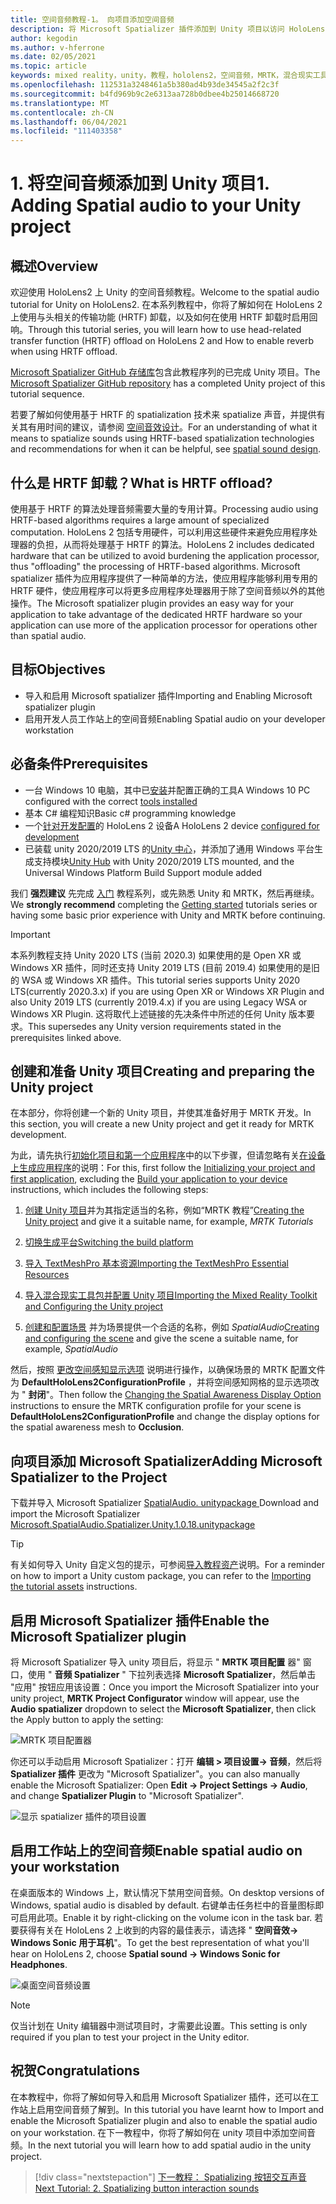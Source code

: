 ```yaml
---
title: 空间音频教程-1。 向项目添加空间音频
description: 将 Microsoft Spatializer 插件添加到 Unity 项目以访问 HoloLens 2 HRTF 硬件卸载。
author: kegodin
ms.author: v-hferrone
ms.date: 02/05/2021
ms.topic: article
keywords: mixed reality，unity，教程，hololens2，空间音频，MRTK，混合现实工具包，UWP，Windows 10，HRTF，head 相关传输函数，回音，Microsoft Spatializer
ms.openlocfilehash: 112531a3248461a5b380ad4b93de34545a2f2c3f
ms.sourcegitcommit: b4fd969b9c2e6313aa728b0dbee4b25014668720
ms.translationtype: MT
ms.contentlocale: zh-CN
ms.lasthandoff: 06/04/2021
ms.locfileid: "111403358"
---
```

# <a name="1-adding-spatial-audio-to-your-unity-project"></a><span data-ttu-id="c6fce-105">1. 将空间音频添加到 Unity 项目</span><span class="sxs-lookup"><span data-stu-id="c6fce-105">1. Adding Spatial audio to your Unity project</span></span>

## <a name="overview"></a><span data-ttu-id="c6fce-106">概述</span><span class="sxs-lookup"><span data-stu-id="c6fce-106">Overview</span></span>

<span data-ttu-id="c6fce-107">欢迎使用 HoloLens2 上 Unity 的空间音频教程。</span><span class="sxs-lookup"><span data-stu-id="c6fce-107">Welcome to the spatial audio tutorial for Unity on HoloLens2.</span></span> <span data-ttu-id="c6fce-108">在本系列教程中，你将了解如何在 HoloLens 2 上使用与头相关的传输功能 (HRTF) 卸载，以及如何在使用 HRTF 卸载时启用回响。</span><span class="sxs-lookup"><span data-stu-id="c6fce-108">Through this tutorial series, you will learn how to use head-related transfer function (HRTF) offload on HoloLens 2 and How to enable reverb when using HRTF offload.</span></span>

<span data-ttu-id="c6fce-109">[Microsoft Spatializer GitHub 存储库](https://github.com/microsoft/spatialaudio-unity)包含此教程序列的已完成 Unity 项目。</span><span class="sxs-lookup"><span data-stu-id="c6fce-109">The [Microsoft Spatializer GitHub repository](https://github.com/microsoft/spatialaudio-unity) has a completed Unity project of this tutorial sequence.</span></span>

<span data-ttu-id="c6fce-110">若要了解如何使用基于 HRTF 的 spatialization 技术来 spatialize 声音，并提供有关其有用时间的建议，请参阅 [空间音效设计](/windows/mixed-reality/spatial-sound-design)。</span><span class="sxs-lookup"><span data-stu-id="c6fce-110">For an understanding of what it means to spatialize sounds using HRTF-based spatialization technologies and recommendations for when it can be helpful, see [spatial sound design](/windows/mixed-reality/spatial-sound-design).</span></span>

## <a name="what-is-hrtf-offload"></a><span data-ttu-id="c6fce-111">什么是 HRTF 卸载？</span><span class="sxs-lookup"><span data-stu-id="c6fce-111">What is HRTF offload?</span></span>

<span data-ttu-id="c6fce-112">使用基于 HRTF 的算法处理音频需要大量的专用计算。</span><span class="sxs-lookup"><span data-stu-id="c6fce-112">Processing audio using HRTF-based algorithms requires a large amount of specialized computation.</span></span> <span data-ttu-id="c6fce-113">HoloLens 2 包括专用硬件，可以利用这些硬件来避免应用程序处理器的负担，从而将处理基于 HRTF 的算法。</span><span class="sxs-lookup"><span data-stu-id="c6fce-113">HoloLens 2 includes dedicated hardware that can be utilized to avoid burdening the application processor, thus "offloading" the processing of HRTF-based algorithms.</span></span>  <span data-ttu-id="c6fce-114">Microsoft spatializer 插件为应用程序提供了一种简单的方法，使应用程序能够利用专用的 HRTF 硬件，使应用程序可以将更多应用程序处理器用于除了空间音频以外的其他操作。</span><span class="sxs-lookup"><span data-stu-id="c6fce-114">The Microsoft spatializer plugin provides an easy way for your application to take advantage of the dedicated HRTF hardware so your application can use more of the application processor for operations other than spatial audio.</span></span>

## <a name="objectives"></a><span data-ttu-id="c6fce-115">目标</span><span class="sxs-lookup"><span data-stu-id="c6fce-115">Objectives</span></span>

* <span data-ttu-id="c6fce-116">导入和启用 Microsoft spatializer 插件</span><span class="sxs-lookup"><span data-stu-id="c6fce-116">Importing and Enabling Microsoft spatializer plugin</span></span>
* <span data-ttu-id="c6fce-117">启用开发人员工作站上的空间音频</span><span class="sxs-lookup"><span data-stu-id="c6fce-117">Enabling Spatial audio on your developer workstation</span></span>

## <a name="prerequisites"></a><span data-ttu-id="c6fce-118">必备条件</span><span class="sxs-lookup"><span data-stu-id="c6fce-118">Prerequisites</span></span>

* <span data-ttu-id="c6fce-119">一台 Windows 10 电脑，其中已[安装](../../install-the-tools.md)并配置正确的工具</span><span class="sxs-lookup"><span data-stu-id="c6fce-119">A Windows 10 PC configured with the correct [tools installed](../../install-the-tools.md)</span></span>
* <span data-ttu-id="c6fce-120">基本 C# 编程知识</span><span class="sxs-lookup"><span data-stu-id="c6fce-120">Basic c# programming knowledge</span></span>
* <span data-ttu-id="c6fce-121">一个[针对开发配置](../../platform-capabilities-and-apis/using-visual-studio.md#enabling-developer-mode)的 HoloLens 2 设备</span><span class="sxs-lookup"><span data-stu-id="c6fce-121">A HoloLens 2 device [configured for development](../../platform-capabilities-and-apis/using-visual-studio.md#enabling-developer-mode)</span></span>
* <span data-ttu-id="c6fce-122">已装载 unity 2020/2019 LTS 的<a href="https://docs.unity3d.com/Manual/GettingStartedInstallingHub.html" target="_blank">Unity 中心</a>，并添加了通用 Windows 平台生成支持模块</span><span class="sxs-lookup"><span data-stu-id="c6fce-122"><a href="https://docs.unity3d.com/Manual/GettingStartedInstallingHub.html" target="_blank">Unity Hub</a> with Unity 2020/2019 LTS mounted, and the Universal Windows Platform Build Support module added</span></span>

<span data-ttu-id="c6fce-123">我们 **强烈建议** 先完成 [入门](mr-learning-base-01.md) 教程系列，或先熟悉 Unity 和 MRTK，然后再继续。</span><span class="sxs-lookup"><span data-stu-id="c6fce-123">We **strongly recommend** completing the [Getting started](mr-learning-base-01.md) tutorials series or having some basic prior experience with Unity and MRTK before continuing.</span></span>

> [!Important]
> <span data-ttu-id="c6fce-124">本系列教程支持 Unity 2020 LTS (当前 2020.3) 如果使用的是 Open XR 或 Windows XR 插件，同时还支持 Unity 2019 LTS (目前 2019.4) 如果使用的是旧的 WSA 或 Windows XR 插件。</span><span class="sxs-lookup"><span data-stu-id="c6fce-124">This tutorial series supports Unity 2020 LTS(currently 2020.3.x) if you are using Open XR or Windows XR Plugin and also Unity 2019 LTS (currently 2019.4.x) if you are using Legacy WSA or Windows XR Plugin.</span></span> <span data-ttu-id="c6fce-125">这将取代上述链接的先决条件中所述的任何 Unity 版本要求。</span><span class="sxs-lookup"><span data-stu-id="c6fce-125">This supersedes any Unity version requirements stated in the prerequisites linked above.</span></span>

## <a name="creating-and-preparing-the-unity-project"></a><span data-ttu-id="c6fce-126">创建和准备 Unity 项目</span><span class="sxs-lookup"><span data-stu-id="c6fce-126">Creating and preparing the Unity project</span></span>

<span data-ttu-id="c6fce-127">在本部分，你将创建一个新的 Unity 项目，并使其准备好用于 MRTK 开发。</span><span class="sxs-lookup"><span data-stu-id="c6fce-127">In this section, you will create a new Unity project and get it ready for MRTK development.</span></span>

<span data-ttu-id="c6fce-128">为此，请先执行[初始化项目和第一个应用程序](mr-learning-base-02.md)中的以下步骤，但请忽略有关[在设备上生成应用程序](mr-learning-base-02.md#building-your-application-to-your-hololens-2)的说明：</span><span class="sxs-lookup"><span data-stu-id="c6fce-128">For this, first follow the [Initializing your project and first application](mr-learning-base-02.md), excluding the [Build your application to your device](mr-learning-base-02.md#building-your-application-to-your-hololens-2) instructions, which includes the following steps:</span></span>

1. <span data-ttu-id="c6fce-129">[创建 Unity 项目](mr-learning-base-02.md#creating-the-unity-project)并为其指定适当的名称，例如“MRTK 教程”</span><span class="sxs-lookup"><span data-stu-id="c6fce-129">[Creating the Unity project](mr-learning-base-02.md#creating-the-unity-project) and give it a suitable name, for example, *MRTK Tutorials*</span></span>

1. [<span data-ttu-id="c6fce-130">切换生成平台</span><span class="sxs-lookup"><span data-stu-id="c6fce-130">Switching the build platform</span></span>](mr-learning-base-02.md#configuring-the-unity-project)

1. [<span data-ttu-id="c6fce-131">导入 TextMeshPro 基本资源</span><span class="sxs-lookup"><span data-stu-id="c6fce-131">Importing the TextMeshPro Essential Resources</span></span>](mr-learning-base-02.md#importing-the-textmeshpro-essential-resources)

1. [<span data-ttu-id="c6fce-132">导入混合现实工具包并配置 Unity 项目</span><span class="sxs-lookup"><span data-stu-id="c6fce-132">Importing the Mixed Reality Toolkit and Configuring the Unity project</span></span>](mr-learning-base-02.md#importing-the-mixed-reality-toolkit-and-configuring-the-unity-project)

1. <span data-ttu-id="c6fce-133">[创建和配置场景](mr-learning-base-02.md#creating-the-scene-and-configuring-mrtk) 并为场景提供一个合适的名称，例如 *SpatialAudio*</span><span class="sxs-lookup"><span data-stu-id="c6fce-133">[Creating and configuring the scene](mr-learning-base-02.md#creating-the-scene-and-configuring-mrtk) and give the scene a suitable name, for example, *SpatialAudio*</span></span>

<span data-ttu-id="c6fce-134">然后，按照 [更改空间感知显示选项](mr-learning-base-03.md#changing-the-spatial-awareness-display-option) 说明进行操作，以确保场景的 MRTK 配置文件为 **DefaultHoloLens2ConfigurationProfile** ，并将空间感知网格的显示选项改为 " **封闭**"。</span><span class="sxs-lookup"><span data-stu-id="c6fce-134">Then follow the [Changing the Spatial Awareness Display Option](mr-learning-base-03.md#changing-the-spatial-awareness-display-option) instructions to ensure the MRTK configuration profile for your scene is **DefaultHoloLens2ConfigurationProfile** and change the display options for the spatial awareness mesh to **Occlusion**.</span></span>

## <a name="adding-microsoft-spatializer-to-the-project"></a><span data-ttu-id="c6fce-135">向项目添加 Microsoft Spatializer</span><span class="sxs-lookup"><span data-stu-id="c6fce-135">Adding Microsoft Spatializer to the Project</span></span>

<span data-ttu-id="c6fce-136">下载并导入 Microsoft Spatializer  <a href="https://github.com/microsoft/spatialaudio-unity/releases/download/v1.0.18/Microsoft.SpatialAudio.Spatializer.Unity.1.0.18.unitypackage" target="_blank">SpatialAudio. unitypackage </a></span><span class="sxs-lookup"><span data-stu-id="c6fce-136">Download and import the Microsoft Spatializer  <a href="https://github.com/microsoft/spatialaudio-unity/releases/download/v1.0.18/Microsoft.SpatialAudio.Spatializer.Unity.1.0.18.unitypackage" target="_blank">Microsoft.SpatialAudio.Spatializer.Unity.1.0.18.unitypackage </a></span></span>

>[!TIP]
> <span data-ttu-id="c6fce-137">有关如何导入 Unity 自定义包的提示，可参阅[导入教程资产](mr-learning-base-02.md#importing-the-tutorial-assets)说明。</span><span class="sxs-lookup"><span data-stu-id="c6fce-137">For a reminder on how to import a Unity custom package, you can refer to the [Importing the tutorial assets](mr-learning-base-02.md#importing-the-tutorial-assets) instructions.</span></span>

## <a name="enable-the-microsoft-spatializer-plugin"></a><span data-ttu-id="c6fce-138">启用 Microsoft Spatializer 插件</span><span class="sxs-lookup"><span data-stu-id="c6fce-138">Enable the Microsoft Spatializer plugin</span></span>

<span data-ttu-id="c6fce-139">将 Microsoft Spatializer 导入 unity 项目后，将显示 " **MRTK 项目配置** 器" 窗口，使用 " **音频 Spatializer** " 下拉列表选择 **Microsoft Spatializer**，然后单击 "应用" 按钮应用该设置：</span><span class="sxs-lookup"><span data-stu-id="c6fce-139">Once you import the Microsoft Spatializer into your unity project, **MRTK Project Configurator** window will appear, use the **Audio spatializer** dropdown to select the **Microsoft Spatializer**, then click the Apply button to apply the setting:</span></span>

![MRTK 项目配置器](images/spatial-audio/spatial-audio-01-section3-step1-1.PNG)

<span data-ttu-id="c6fce-141">你还可以手动启用 Microsoft Spatializer：打开 **编辑 > 项目设置-> 音频**，然后将 **Spatializer 插件** 更改为 "Microsoft Spatializer"。</span><span class="sxs-lookup"><span data-stu-id="c6fce-141">you can also manually enable the Microsoft Spatializer: Open **Edit -> Project Settings -> Audio**, and change **Spatializer Plugin** to "Microsoft Spatializer".</span></span>

![显示 spatializer 插件的项目设置](images/spatial-audio/spatial-audio-01-section3-step1-2.PNG)

## <a name="enable-spatial-audio-on-your-workstation"></a><span data-ttu-id="c6fce-143">启用工作站上的空间音频</span><span class="sxs-lookup"><span data-stu-id="c6fce-143">Enable spatial audio on your workstation</span></span>

<span data-ttu-id="c6fce-144">在桌面版本的 Windows 上，默认情况下禁用空间音频。</span><span class="sxs-lookup"><span data-stu-id="c6fce-144">On desktop versions of Windows, spatial audio is disabled by default.</span></span> <span data-ttu-id="c6fce-145">右键单击任务栏中的音量图标即可启用此项。</span><span class="sxs-lookup"><span data-stu-id="c6fce-145">Enable it by right-clicking on the volume icon in the task bar.</span></span> <span data-ttu-id="c6fce-146">若要获得有关在 HoloLens 2 上收到的内容的最佳表示，请选择 " **空间音效-> Windows Sonic 用于耳机**"。</span><span class="sxs-lookup"><span data-stu-id="c6fce-146">To get the best representation of what you'll hear on HoloLens 2, choose **Spatial sound -> Windows Sonic for Headphones**.</span></span>

![桌面空间音频设置](images/spatial-audio/spatial-audio-01-section4-step1-1.PNG)

> [!NOTE]
> <span data-ttu-id="c6fce-148">仅当计划在 Unity 编辑器中测试项目时，才需要此设置。</span><span class="sxs-lookup"><span data-stu-id="c6fce-148">This setting is only required if you plan to test your project in the Unity editor.</span></span>

## <a name="congratulations"></a><span data-ttu-id="c6fce-149">祝贺</span><span class="sxs-lookup"><span data-stu-id="c6fce-149">Congratulations</span></span>

<span data-ttu-id="c6fce-150">在本教程中，你将了解如何导入和启用 Microsoft Spatializer 插件，还可以在工作站上启用空间音频了解到。</span><span class="sxs-lookup"><span data-stu-id="c6fce-150">In this tutorial you have learnt how to Import and enable the Microsoft Spatializer plugin and also to enable the spatial audio on your workstation.</span></span>
<span data-ttu-id="c6fce-151">在下一教程中，你将了解如何在 unity 项目中添加空间音频。</span><span class="sxs-lookup"><span data-stu-id="c6fce-151">In the next tutorial you will learn how to add spatial audio in the unity project.</span></span>

> [!div class="nextstepaction"]
> [<span data-ttu-id="c6fce-152">下一教程： Spatializing 按钮交互声音</span><span class="sxs-lookup"><span data-stu-id="c6fce-152">Next Tutorial: 2. Spatializing button interaction sounds</span></span>](unity-spatial-audio-ch2.md)
